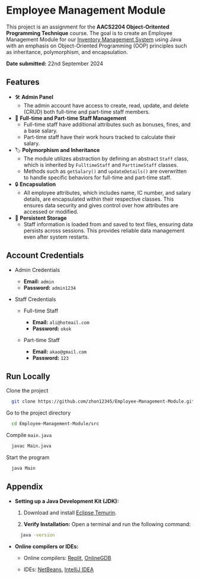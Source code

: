 # Employee Management Module

This project is an assignment for the **AACS2204 Object-Oritented Programming Technique** course. The goal is to create an Employee Management Module for our [Inventory Management System](https://github.com/YapSJin/Inventory-Management-System) using Java with an emphasis on Object-Oriented Programming (OOP) principles such as inheritance, polymorphism, and encapsulation.

**Date submitted:** 22nd September 2024

## Features

- 🛠️ **Admin Panel**
    - The admin account have access to create, read, update, and delete (CRUD) both full-time and part-time staff members.
- 👥 **Full-time and Part-time Staff Management**
  - Full-time staff have additional attributes such as bonuses, fines, and a base salary.
  - Part-time staff have their work hours tracked to calculate their salary.
- 🏷️ **Polymorphism and Inheritance**
  - The module utilizes abstraction by defining an abstract `Staff` class, which is inherited by `FulltimeStaff` and `ParttimeStaff` classes.
  - Methods such as `getSalary()` and `updateDetails()` are overwritten to handle specific behaviors for full-time and part-time staff.
- 🔒 **Encapsulation**
    - All employee attributes, which includes name, IC number, and salary details, are encapsulated within their respective classes. This ensures data security and gives control over how attributes are accessed or modified.
- 💾 **Persistent Storage**
    - Staff information is loaded from and saved to text files, ensuring data persists across sessions. This provides reliable data management even after system restarts.

## Account Credentials

- Admin Credentials
   - **Email:** `admin`
   - **Password:** `admin1234`

- Staff Credentials
    - Full-time Staff
        - **Email:** `ali@hotmail.com`
        - **Password:** `okok`

    - Part-time Staff
        - **Email:** `akao@gmail.com`
        - **Password:** `123`

## Run Locally

Clone the project

```bash
  git clone https://github.com/zhon12345/Employee-Management-Module.git
```

Go to the project directory

```bash
  cd Employee-Management-Module/src
```

Compile `main.java`

```bash
  javac Main.java
```

Start the program

```bash
  java Main
```

## Appendix

- **Setting up a Java Development Kit (JDK):**

  1. Download and install [Eclipse Temurin](https://adoptium.net/temurin/releases/?package=jdk/).

  2. **Verify Installation:**
  Open a terminal and run the following command:
  ```bash
    java -version
  ```

- **Online compilers or IDEs:**

  - Online compilers: [Replit](https://replit.com/), [OnlineGDB](https://www.onlinegdb.com/)

  - IDEs: [NetBeans](https://netbeans.apache.org/front/main/download/), [IntelliJ IDEA](https://www.jetbrains.com/idea/download/)
